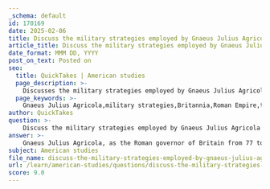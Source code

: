 ```yaml
---
_schema: default
id: 170169
date: 2025-02-06
title: Discuss the military strategies employed by Gnaeus Julius Agricola during his campaigns in Britannia.
article_title: Discuss the military strategies employed by Gnaeus Julius Agricola during his campaigns in Britannia.
date_format: MMM DD, YYYY
post_on_text: Posted on
seo:
  title: QuickTakes | American studies
  page_description: >-
    Discusses the military strategies employed by Gnaeus Julius Agricola during his campaigns in Britannia, including conquest, military engagements, intelligence gathering, diplomacy, fortification establishment, and cultural integration.
  page_keywords: >-
    Gnaeus Julius Agricola,military strategies,Britannia,Roman Empire,territorial expansion,Caledonian tribes,Battle of Mons Graupius,intelligence gathering,diplomatic maneuvers,fortifications,Romanization
author: QuickTakes
question: >-
    Discuss the military strategies employed by Gnaeus Julius Agricola during his campaigns in Britannia.
answer: >-
    Gnaeus Julius Agricola, as the Roman governor of Britain from 77 to 84 AD, employed a variety of military strategies during his campaigns aimed at expanding Roman control over the island, particularly in the northern regions inhabited by the Caledonian tribes. His military strategies can be summarized as follows:\n\n1. **Conquest and Territorial Expansion**: Agricola's primary objective was to conquer and integrate the northern territories of Britain into the Roman Empire. This involved systematic military campaigns against various tribes, particularly the Caledonians, who were known for their fierce resistance.\n\n2. **Military Engagements**: Agricola engaged in significant battles to assert Roman dominance. The most notable of these was the Battle of Mons Graupius around 83 AD, where he aimed to decisively defeat the Caledonian forces. Tacitus, Agricola's son-in-law, provides a detailed account of this battle, highlighting the strategic military tactics employed by the Romans, including the use of disciplined formations and superior weaponry.\n\n3. **Intelligence Gathering**: Agricola placed a strong emphasis on intelligence and reconnaissance. He sought to gather information about the terrain, the movements of enemy forces, and the political dynamics among the local tribes. This intelligence allowed him to make informed decisions about troop movements and engagements.\n\n4. **Diplomatic Maneuvers**: In addition to military force, Agricola utilized diplomacy to weaken tribal coalitions. He sought to create divisions among the tribes, encouraging rivalries and alliances that would benefit Roman interests. This approach helped to isolate hostile tribes and reduce the overall resistance to Roman rule.\n\n5. **Establishment of Fortifications**: Agricola established a series of forts and military camps throughout the conquered territories, particularly between the rivers Clyde and Firth. These fortifications served as bases for further military operations and helped to secure Roman control over the region.\n\n6. **Integration and Romanization**: Agricola's campaigns were not solely focused on military conquest; he also aimed to integrate the local populations into the Roman way of life. This included the introduction of Roman law, culture, and economic practices, which helped to stabilize the region and reduce the likelihood of future uprisings.\n\nIn summary, Agricola's military strategies were characterized by a combination of direct military engagement, intelligence operations, diplomatic efforts, and the establishment of a lasting Roman presence through fortifications and cultural integration. His campaigns significantly advanced Roman interests in Britain and laid the groundwork for future Roman administration in the region.
subject: American studies
file_name: discuss-the-military-strategies-employed-by-gnaeus-julius-agricola-during-his-campaigns-in-britannia.md
url: /learn/american-studies/questions/discuss-the-military-strategies-employed-by-gnaeus-julius-agricola-during-his-campaigns-in-britannia
score: 9.0
---
```


&nbsp;